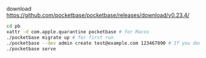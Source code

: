 download https://github.com/pocketbase/pocketbase/releases/download/v0.23.4/

```bash
cd pb
xattr -d com.apple.quarantine pocketbase # for Macos
./pocketbase migrate up # for first run
./pocketbase --dev admin create test@example.com 123467890 # If you don't have an initial account, please use this command to create it
./pocketbase serve
```